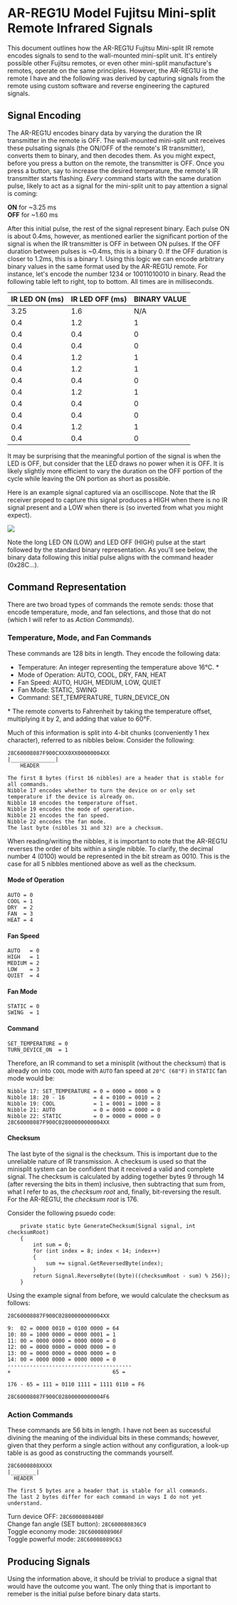 # AR-REG1U Model Fujitsu Mini-split Remote Infrared Signals

This document outlines how the AR-REG1U Fujitsu Mini-split IR remote encodes signals to send to the wall-mounted mini-split unit. It's entirely possible other Fujitsu remotes, or even other mini-split manufacture's remotes, operate on the same principles. However, the AR-REG1U is the remote I have and the following was derived by capturing signals from the remote using custom software and reverse engineering the captured signals.

## Signal Encoding

The AR-REG1U encodes binary data by varying the duration the IR transmitter in the remote is OFF. The wall-mounted mini-split unit receives these pulsating signals (the ON/OFF of the remote's IR transmitter), converts them to binary, and then decodes them. As you might expect, before you press a button on the remote, the transmitter is OFF. Once you press a button, say to increase the desired temperature, the remote's IR transmitter starts flashing. _Every_ command starts with the same duration pulse, likely to act as a signal for the mini-split unit to pay attention a signal is coming:

**ON** for ~3.25 ms  
**OFF** for ~1.60 ms  

After this initial pulse, the rest of the signal represent binary. Each pulse ON is about 0.4ms, however, as mentioned earlier the significant portion of the signal is when the IR transmitter is OFF in between ON pulses. If the OFF duration between pulses is ~0.4ms, this is a binary 0. If the OFF duration is closer to 1.2ms, this is a binary 1. Using this logic we can encode arbitrary binary values in the same format used by the AR-REG1U remote. For instance, let's encode the number 1234 or 10011010010 in binary. Read the following table left to right, top to bottom. All times are in milliseconds.

| IR LED ON (ms) | IR LED OFF (ms) | BINARY VALUE |
|--|--|-- |
| 3.25 | 1.6 | N/A |
| 0.4 | 1.2 | 1 |
| 0.4 | 0.4 | 0 |
| 0.4 | 0.4 | 0 |
| 0.4 | 1.2 | 1 |
| 0.4 | 1.2 | 1 |
| 0.4 | 0.4 | 0 |
| 0.4 | 1.2 | 1 |
| 0.4 | 0.4 | 0 |
| 0.4 | 0.4 | 0 |
| 0.4 | 1.2 | 1 |
| 0.4 | 0.4 | 0 |

It may be surprising that the meaningful portion of the signal is when the LED is OFF, but consider that the LED draws no power when it is OFF. It is likely slightly more efficient to vary the duration on the OFF portion of the cycle while leaving the ON portion as short as possible.

Here is an example signal captured via an oscilliscope. Note that the IR receiver proped to capture this signal produces a HIGH when there is no IR signal present and a LOW when there is (so inverted from what you might expect).

![](waveform.png?raw=true)

Note the long LED ON (LOW) and LED OFF (HIGH) pulse at the start followed by the standard binary representation. As you'll see below, the binary data following this initial pulse aligns with the command header (0x28C...).

## Command Representation
There are two broad types of commands the remote sends: those that encode temperature, mode, and fan selections, and those that do not (which I will refer to as _Action Commands_).

### Temperature, Mode, and Fan Commands
These commands are 128 bits in length. They encode the following data:

 - Temperature: An integer representing the temperature above 16°C. *
 - Mode of Operation: AUTO, COOL, DRY, FAN, HEAT
 - Fan Speed: AUTO, HUGH, MEDIUM, LOW, QUIET
 - Fan Mode: STATIC, SWING
 - Command: SET_TEMPERATURE, TURN_DEVICE_ON

\* The remote converts to Fahrenheit by taking the temperature offset, multiplying it by 2, and adding that value to 60°F.

Much of this information is split into 4-bit chunks (conveniently 1 hex character), referred to as nibbles below. Consider the following:
```
28C60008087F900CXXX0XX00000004XX
|______________|
    HEADER
    
The first 8 bytes (first 16 nibbles) are a header that is stable for all commands.
Nibble 17 encodes whether to turn the device on or only set temperature if the device is already on.
Nibble 18 encodes the temperature offset.
Nibble 19 encodes the mode of operation.
Nibble 21 encodes the fan speed.
Nibble 22 encodes the fan mode.
The last byte (nibbles 31 and 32) are a checksum.
```
When reading/writing the nibbles, it is important to note that the AR-REG1U reverses the order of bits within a single nibble. To clarify, the decimal number 4 (0100) would be represented in the bit stream as 0010. This is the case for all 5 nibbles mentioned above as well as the checksum.

#### Mode of Operation
```
AUTO = 0
COOL = 1
DRY  = 2
FAN  = 3
HEAT = 4
```

#### Fan Speed
```
AUTO   = 0
HIGH   = 1
MEDIUM = 2
LOW    = 3
QUIET  = 4
```

#### Fan Mode
```
STATIC = 0
SWING  = 1
```

#### Command
```
SET_TEMPERATURE = 0
TURN_DEVICE_ON  = 1
```

Therefore, an IR command to set a minisplit (without the checksum) that is already on into `COOL` mode with `AUTO` fan speed at `20°C (68°F)` in `STATIC` fan mode would be:
```
Nibble 17: SET_TEMPERATURE = 0 = 0000 = 0000 = 0
Nibble 18: 20 - 16         = 4 = 0100 = 0010 = 2
Nibble 19: COOL            = 1 = 0001 = 1000 = 8
Nibble 21: AUTO            = 0 = 0000 = 0000 = 0
Nibble 22: STATIC          = 0 = 0000 = 0000 = 0
28C60008087F900C02800000000004XX
```

#### Checksum
The last byte of the signal is the checksum. This is important due to the unreliable nature of IR transmission. A checksum is used so that the minisplit system can be confident that it received a valid and complete signal. The checksum is calculated by adding together bytes 9 through 14 (after reversing the bits in them) inclusive, then subtracting that sum from, what I refer to as, the _checksum root_ and, finally, bit-reversing the result. For the AR-REG1U, the _checksum root_ is 176.

Consider the following psuedo code:
```
    private static byte GenerateChecksum(Signal signal, int checksumRoot)
    {
        int sum = 0;
        for (int index = 8; index < 14; index++)
        {
            sum += signal.GetReversedByte(index);
        }
        return Signal.ReverseByte((byte)((checksumRoot - sum) % 256));
    }
```

Using the example signal from before, we would calculate the checksum as follows:
```
28C60008087F900C02800000000004XX

9:  02 = 0000 0010 = 0100 0000 = 64
10: 80 = 1000 0000 = 0000 0001 = 1
11: 00 = 0000 0000 = 0000 0000 = 0
12: 00 = 0000 0000 = 0000 0000 = 0
13: 00 = 0000 0000 = 0000 0000 = 0
14: 00 = 0000 0000 = 0000 0000 = 0
---------------------------------------
+                                65 =

176 - 65 = 111 = 0110 1111 = 1111 0110 = F6

28C60008087F900C02800000000004F6
```

### Action Commands
These commands are 56 bits in length. I have not been as successful divining the meaning of the individual bits in these commands; however, given that they perform a single action without any configuration, a look-up table is as good as constructing the commands yourself.

```
28C6000808XXXX
|________|
  HEADER
  
The first 5 bytes are a header that is stable for all commands.
The last 2 bytes differ for each command in ways I do not yet understand.
```

Turn device OFF: `28C600080840BF`  
Change fan angle (SET button): `28C600080836C9`  
Toggle economy mode: `28C6000808906F`  
Toggle powerful mode: `28C60008089C63`

## Producing Signals

Using the information above, it should be trivial to produce a signal that would have the outcome you want. The only thing that is important to remeber is the initial pulse before binary data starts.
